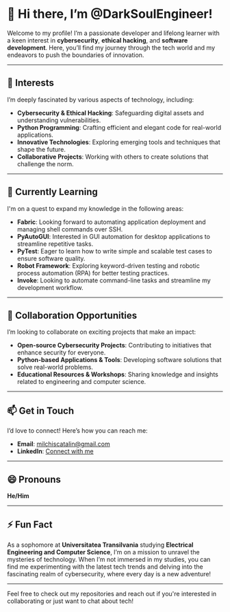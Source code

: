 # 👋 Hi there, I’m @DarkSoulEngineer!

Welcome to my profile! I’m a passionate developer and lifelong learner with a keen interest in **cybersecurity**, **ethical hacking**, and **software development**. Here, you’ll find my journey through the tech world and my endeavors to push the boundaries of innovation.

---

## 👀 Interests
I’m deeply fascinated by various aspects of technology, including:

- **Cybersecurity & Ethical Hacking**: Safeguarding digital assets and understanding vulnerabilities.
- **Python Programming**: Crafting efficient and elegant code for real-world applications.
- **Innovative Technologies**: Exploring emerging tools and techniques that shape the future.
- **Collaborative Projects**: Working with others to create solutions that challenge the norm.

---

## 🌱 Currently Learning
I'm on a quest to expand my knowledge in the following areas:

- **Fabric**: Looking forward to automating application deployment and managing shell commands over SSH.
- **PyAutoGUI**: Interested in GUI automation for desktop applications to streamline repetitive tasks.
- **PyTest**: Eager to learn how to write simple and scalable test cases to ensure software quality.
- **Robot Framework**: Exploring keyword-driven testing and robotic process automation (RPA) for better testing practices.
- **Invoke**: Looking to automate command-line tasks and streamline my development workflow.

---

## 💞 Collaboration Opportunities
I’m looking to collaborate on exciting projects that make an impact:

- **Open-source Cybersecurity Projects**: Contributing to initiatives that enhance security for everyone.
- **Python-based Applications & Tools**: Developing software solutions that solve real-world problems.
- **Educational Resources & Workshops**: Sharing knowledge and insights related to engineering and computer science.

---

## 📫 Get in Touch
I’d love to connect! Here’s how you can reach me:

- **Email**: [milchiscatalin@gmail.com](mailto:milchiscatalin@gmail.com)
- **LinkedIn**: [Connect with me](https://www.linkedin.com/in/catalin-milchis-824b61335/)

---

## 😄 Pronouns
**He/Him**

---

## ⚡ Fun Fact
As a sophomore at **Universitatea Transilvania** studying **Electrical Engineering and Computer Science**, I’m on a mission to unravel the mysteries of technology. When I’m not immersed in my studies, you can find me experimenting with the latest tech trends and delving into the fascinating realm of cybersecurity, where every day is a new adventure!

---

Feel free to check out my repositories and reach out if you're interested in collaborating or just want to chat about tech!
